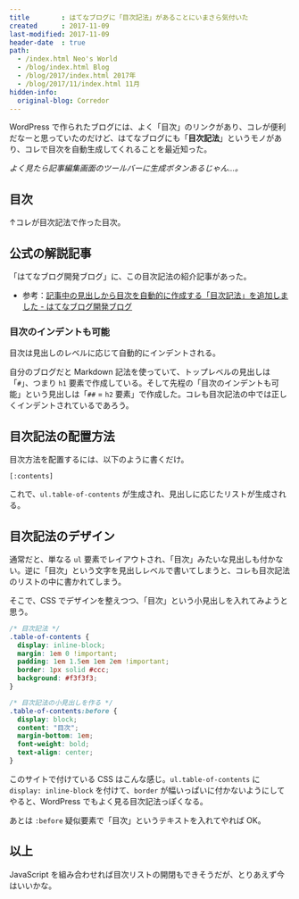 ```yaml
---
title        : はてなブログに「目次記法」があることにいまさら気付いた
created      : 2017-11-09
last-modified: 2017-11-09
header-date  : true
path:
  - /index.html Neo's World
  - /blog/index.html Blog
  - /blog/2017/index.html 2017年
  - /blog/2017/11/index.html 11月
hidden-info:
  original-blog: Corredor
---
```


WordPress で作られたブログには、よく「目次」のリンクがあり、コレが便利だなーと思っていたのだけど、はてなブログにも「__目次記法__」というモノがあり、コレで目次を自動生成してくれることを最近知った。

_よく見たら記事編集画面のツールバーに生成ボタンあるじゃん…。_

## 目次

↑コレが目次記法で作った目次。

## 公式の解説記事

「はてなブログ開発ブログ」に、この目次記法の紹介記事があった。

- 参考：[記事中の見出しから目次を自動的に作成する「目次記法」を追加しました - はてなブログ開発ブログ](http://staff.hatenablog.com/entry/2015/09/09/152158)

### 目次のインデントも可能

目次は見出しのレベルに応じて自動的にインデントされる。

自分のブログだと Markdown 記法を使っていて、トップレベルの見出しは「`#`」、つまり `h1` 要素で作成している。そして先程の「目次のインデントも可能」という見出しは「`##` = `h2` 要素」で作成した。コレも目次記法の中では正しくインデントされているであろう。

## 目次記法の配置方法

目次方法を配置するには、以下のように書くだけ。

```
[:contents]
```

これで、`ul.table-of-contents` が生成され、見出しに応じたリストが生成される。

## 目次記法のデザイン

通常だと、単なる `ul` 要素でレイアウトされ、「目次」みたいな見出しも付かない。逆に「目次」という文字を見出しレベルで書いてしまうと、コレも目次記法のリストの中に書かれてしまう。

そこで、CSS でデザインを整えつつ、「目次」という小見出しを入れてみようと思う。

```css
/* 目次記法 */
.table-of-contents {
  display: inline-block;
  margin: 1em 0 !important;
  padding: 1em 1.5em 1em 2em !important;
  border: 1px solid #ccc;
  background: #f3f3f3;
}

/* 目次記法の小見出しを作る */
.table-of-contents:before {
  display: block;
  content: "目次";
  margin-bottom: 1em;
  font-weight: bold;
  text-align: center;
}
```

このサイトで付けている CSS はこんな感じ。`ul.table-of-contents` に `display: inline-block` を付けて、`border` が幅いっぱいに付かないようにしてやると、WordPress でもよく見る目次記法っぽくなる。

あとは `:before` 疑似要素で「目次」というテキストを入れてやれば OK。

## 以上

JavaScript を組み合わせれば目次リストの開閉もできそうだが、とりあえず今はいいかな。
